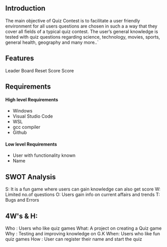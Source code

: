 ## Introduction
The main objective of Quiz Contest is to facilitate a user friendly environment for all users questions are chosen in such a a way that they cover all fields of a typical quiz contest. The user’s general knowledge is tested with quiz questions regarding science, technology, movies, sports, general health, geography and many more..`
## Features
Leader Board
Reset Score
Score
## Requirements
  #### High level Requirements                  
  * Windows                                  
  * Visual Studio Code                       
  * WSL
  * gcc compiler
  * Github  
  #### Low level Requirements   
  * User with functionality known
  * Name
## SWOT Analysis
 S: It is a fun game where users can gain knowledge can also get score
 W: Limited no.of questions
 O: Users gain info on current affairs and trends
 T: Bugs and Errors
 ## 4W's & H:
 Who : Users who like quiz games
 What: A project on creating a Quiz game
 Why : Testing and improving knowledge on G.K
 When: Users who like fun quiz games
 How : User can register their name and start the quiz
